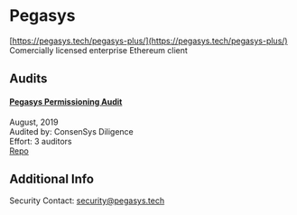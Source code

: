 # Pegasys

[https://pegasys.tech/pegasys-plus/](https://pegasys.tech/pegasys-plus/)<br>
Comercially licensed enterprise Ethereum client


## Audits


#### [Pegasys Permissioning Audit](https://diligence.consensys.net/audits/2019/08/pegasys-permissioning/)

August, 2019<br>
Audited by: ConsenSys Diligence<br>
Effort: 3 auditors<br>
[Repo](https://github.com/PegaSysEng/permissioning-smart-contracts)






## Additional Info
Security Contact: security@pegasys.tech